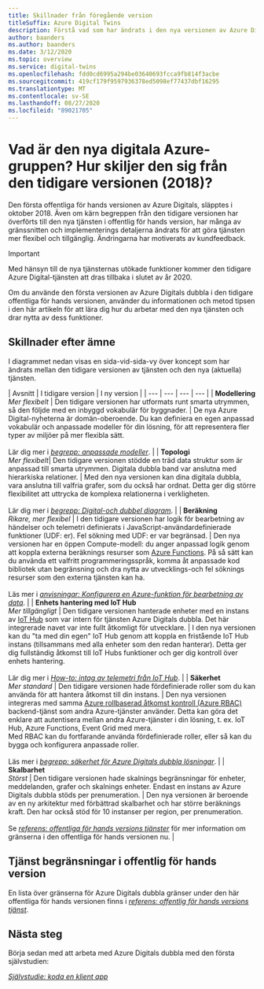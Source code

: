 ```yaml
---
title: Skillnader från föregående version
titleSuffix: Azure Digital Twins
description: Förstå vad som har ändrats i den nya versionen av Azure Digitals
author: baanders
ms.author: baanders
ms.date: 3/12/2020
ms.topic: overview
ms.service: digital-twins
ms.openlocfilehash: fdd0cd6995a294be03640693fcca9fb814f3acbe
ms.sourcegitcommit: 419cf179f9597936378ed5098ef77437dbf16295
ms.translationtype: MT
ms.contentlocale: sv-SE
ms.lasthandoff: 08/27/2020
ms.locfileid: "89021705"
---
```

# <a name="what-is-the-new-azure-digital-twins-how-is-it-different-from-the-previous-version-2018"></a>Vad är den nya digitala Azure-gruppen? Hur skiljer den sig från den tidigare versionen (2018)?

Den första offentliga för hands versionen av Azure Digitals, släpptes i oktober 2018. Även om kärn begreppen från den tidigare versionen har överförts till den nya tjänsten i offentlig för hands version, har många av gränssnitten och implementerings detaljerna ändrats för att göra tjänsten mer flexibel och tillgänglig. Ändringarna har motiverats av kundfeedback.

> [!IMPORTANT]
> Med hänsyn till de nya tjänsternas utökade funktioner kommer den tidigare Azure Digital-tjänsten att dras tillbaka i slutet av år 2020.

Om du använde den första versionen av Azure Digitals dubbla i den tidigare offentliga för hands versionen, använder du informationen och metod tipsen i den här artikeln för att lära dig hur du arbetar med den nya tjänsten och drar nytta av dess funktioner.

## <a name="differences-by-topic"></a>Skillnader efter ämne

I diagrammet nedan visas en sida-vid-sida-vy över koncept som har ändrats mellan den tidigare versionen av tjänsten och den nya (aktuella) tjänsten.

| Avsnitt | I tidigare version | I ny version |
| --- | --- | --- | --- |
| **Modellering**<br>*Mer flexibelt* | Den tidigare versionen har utformats runt smarta utrymmen, så den följde med en inbyggd vokabulär för byggnader. | De nya Azure Digital-nyheterna är domän-oberoende. Du kan definiera en egen anpassad vokabulär och anpassade modeller för din lösning, för att representera fler typer av miljöer på mer flexibla sätt.<br><br>Lär dig mer i [*begrepp: anpassade modeller*](concepts-models.md). |
| **Topologi**<br>*Mer flexibelt*| Den tidigare versionen stödde en träd data struktur som är anpassad till smarta utrymmen. Digitala dubbla band var anslutna med hierarkiska relationer. | Med den nya versionen kan dina digitala dubbla, vara anslutna till valfria grafer, som du också har ordnat. Detta ger dig större flexibilitet att uttrycka de komplexa relationerna i verkligheten.<br><br>Lär dig mer i [*begrepp: Digital-och dubbel diagram*](concepts-twins-graph.md). |
| **Beräkning**<br>*Rikare, mer flexibel* | I den tidigare versionen har logik för bearbetning av händelser och telemetri definierats i JavaScript-användardefinierade funktioner (UDF: er). Fel sökning med UDF: er var begränsad. | Den nya versionen har en öppen Compute-modell: du anger anpassad logik genom att koppla externa beräknings resurser som [Azure Functions](../azure-functions/functions-overview.md). På så sätt kan du använda ett valfritt programmeringsspråk, komma åt anpassade kod bibliotek utan begränsning och dra nytta av utvecklings-och fel söknings resurser som den externa tjänsten kan ha.<br><br>Läs mer i [*anvisningar: Konfigurera en Azure-funktion för bearbetning av data*](how-to-create-azure-function.md). |
| **Enhets hantering med IoT Hub**<br>*Mer tillgängligt* | Den tidigare versionen hanterade enheter med en instans av [IoT Hub](../iot-hub/about-iot-hub.md) som var intern för tjänsten Azure Digitals dubbla. Det här integrerade navet var inte fullt åtkomligt för utvecklare. | I den nya versionen kan du "ta med din egen" IoT Hub genom att koppla en fristående IoT Hub instans (tillsammans med alla enheter som den redan hanterar). Detta ger dig fullständig åtkomst till IoT Hubs funktioner och ger dig kontroll över enhets hantering.<br><br>Lär dig mer i [*How-to: intag av telemetri från IoT Hub*](how-to-ingest-iot-hub-data.md). |
| **Säkerhet**<br>*Mer standard* | Den tidigare versionen hade fördefinierade roller som du kan använda för att hantera åtkomst till din instans. | Den nya versionen integreras med samma [Azure rollbaserad åtkomst kontroll (Azure RBAC)](../role-based-access-control/overview.md) backend-tjänst som andra Azure-tjänster använder. Detta kan göra det enklare att autentisera mellan andra Azure-tjänster i din lösning, t. ex. IoT Hub, Azure Functions, Event Grid med mera.<br>Med RBAC kan du fortfarande använda fördefinierade roller, eller så kan du bygga och konfigurera anpassade roller.<br><br>Läs mer i [*begrepp: säkerhet för Azure Digitals dubbla lösningar*](concepts-security.md). |
| **Skalbarhet**<br>*Störst* | Den tidigare versionen hade skalnings begränsningar för enheter, meddelanden, grafer och skalnings enheter. Endast en instans av Azure Digitals dubbla stöds per prenumeration.  | Den nya versionen är beroende av en ny arkitektur med förbättrad skalbarhet och har större beräknings kraft. Den har också stöd för 10 instanser per region, per prenumeration.<br><br>Se [*referens: offentliga för hands versions tjänster*](reference-service-limits.md) för mer information om gränserna i den offentliga för hands versionen nu. |

## <a name="service-limits-in-public-preview"></a>Tjänst begränsningar i offentlig för hands version

En lista över gränserna för Azure Digitals dubbla gränser under den här offentliga för hands versionen finns i [*referens: offentlig för hands versions tjänst*](reference-service-limits.md).

## <a name="next-steps"></a>Nästa steg

Börja sedan med att arbeta med Azure Digitals dubbla med den första självstudien:

[*Självstudie: koda en klient app*](tutorial-code.md)